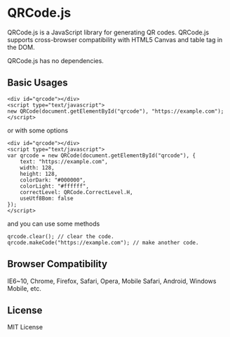# QRCode.js

QRCode.js is a JavaScript library for generating QR codes. QRCode.js supports cross-browser compatibility with HTML5 Canvas and table tag in the DOM.

QRCode.js has no dependencies.

## Basic Usages
```
<div id="qrcode"></div>
<script type="text/javascript">
new QRCode(document.getElementById("qrcode"), "https://example.com");
</script>
```

or with some options

```
<div id="qrcode"></div>
<script type="text/javascript">
var qrcode = new QRCode(document.getElementById("qrcode"), {
	text: "https://example.com",
	width: 128,
	height: 128,
	colorDark: "#000000",
	colorLight: "#ffffff",
	correctLevel: QRCode.CorrectLevel.H,
    useUtf8Bom: false
});
</script>
```

and you can use some methods

```
qrcode.clear(); // clear the code.
qrcode.makeCode("https://example.com"); // make another code.
```

## Browser Compatibility

IE6~10, Chrome, Firefox, Safari, Opera, Mobile Safari, Android, Windows Mobile, etc.

## License

MIT License
